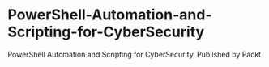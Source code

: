 # PowerShell-Automation-and-Scripting-for-CyberSecurity
PowerShell Automation and Scripting for CyberSecurity, Published by Packt
